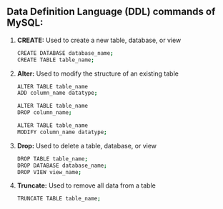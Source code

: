  
## Data Definition Language (DDL) commands of MySQL:

1. **CREATE:** Used to create a new table, database, or view

   ```bash
   CREATE DATABASE database_name;
   CREATE TABLE table_name;
   ```

2. **Alter:** Used to modify the structure of an existing table


   ```bash
   ALTER TABLE table_name 
   ADD column_name datatype;
   
   ALTER TABLE table_name 
   DROP column_name;
   
   ALTER TABLE table_name 
   MODIFY column_name datatype;

   ```
  
3. **Drop:** Used to delete a table, database, or view

   ```bash
   DROP TABLE table_name;
   DROP DATABASE database_name;
   DROP VIEW view_name;
   ```
   
4. **Truncate:** Used to remove all data from a table


   ```bash
   TRUNCATE TABLE table_name;
   ```
